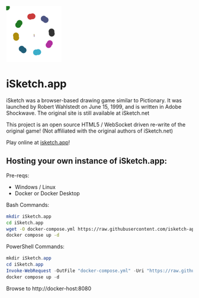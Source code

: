 <img width="150" height="150" src="https://raw.githubusercontent.com/isketch-app/iSketch.app/master/wwwroot/static/images/isketch_animated.svg">
<h1>iSketch.app</h1>
<p>
  iSketch was a browser-based drawing game similar to Pictionary.
  It was launched by Robert Wahlstedt on June 15, 1999, and is written in Adobe Shockwave.
  The original site is still available at iSketch.net
</p>
<p>
  This project is an open source HTML5 / WebSocket driven re-write of the original game! (Not affiliated with the original authors of iSketch.net)
</p>
<p>
  Play online at <a href="https://isketch.app">isketch.app</a>!
</p>
<h2>Hosting your own instance of iSketch.app:</h2>

Pre-reqs:

* Windows / Linux
* Docker or Docker Desktop

Bash Commands:
```bash
mkdir iSketch.app
cd iSketch.app
wget -O docker-compose.yml https://raw.githubusercontent.com/isketch-app/iSketch.app/master/docker-compose.yml
docker compose up -d
```

PowerShell Commands:
```powershell
mkdir iSketch.app
cd iSketch.app
Invoke-WebRequest -OutFile "docker-compose.yml" -Uri "https://raw.githubusercontent.com/isketch-app/iSketch.app/master/docker-compose.yml"
docker compose up -d
```

Browse to http://docker-host:8080
